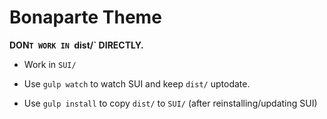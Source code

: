 # Bonaparte Theme


__DON`T WORK IN `dist/` DIRECTLY.__


- Work in `SUI/`

- Use `gulp watch` to watch SUI and keep `dist/` uptodate.

- Use `gulp install` to copy `dist/` to `SUI/` (after reinstalling/updating SUI)